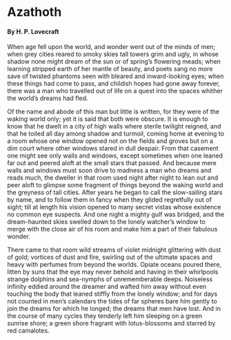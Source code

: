 # Azathoth

#### By H. P. Lovecraft

When age fell upon the world, and wonder went out of the minds of men;
when grey cities reared to smoky skies tall towers grim and ugly, in
whose shadow none might dream of the sun or of spring’s flowering meads;
when learning stripped earth of her mantle of beauty, and poets sang no
more save of twisted phantoms seen with bleared and inward-looking eyes;
when these things had come to pass, and childish hopes had gone away
forever, there was a man who travelled out of life on a quest into the
spaces whither the world’s dreams had fled.

Of the name and abode of this man but little
is written, for they were of the waking world only; yet it is said that
both were obscure. It is enough to know that he dwelt in a city of high
walls where sterile twilight reigned, and that he toiled all day among
shadow and turmoil, coming home at evening to a room whose one window
opened not on the fields and groves but on a dim court where other
windows stared in dull despair. From that casement one might see only
walls and windows, except sometimes when one leaned far out and peered
aloft at the small stars that passed. And because mere walls and windows
must soon drive to madness a man who dreams and reads much, the dweller
in that room used night after night to lean out and peer aloft to
glimpse some fragment of things beyond the waking world and the greyness
of tall cities. After years he began to call the slow-sailing stars by
name, and to follow them in fancy when they glided regretfully out of
sight; till at length his vision opened to many secret vistas whose
existence no common eye suspects. And one night a mighty gulf was
bridged, and the dream-haunted skies swelled down to the lonely
watcher’s window to merge with the close air of his room and make him a
part of their fabulous wonder.

There came to that room wild streams of
violet midnight glittering with dust of gold; vortices of dust and fire,
swirling out of the ultimate spaces and heavy with perfumes from beyond
the worlds. Opiate oceans poured there, litten by suns that the eye may
never behold and having in their whirlpools strange dolphins and
sea-nymphs of unrememberable deeps. Noiseless infinity eddied around the
dreamer and wafted him away without even touching the body that leaned
stiffly from the lonely window; and for days not counted in men’s
calendars the tides of far spheres bare him gently to join the dreams
for which he longed; the dreams that men have lost. And in the course of
many cycles they tenderly left him sleeping on a green sunrise shore; a
green shore fragrant with lotus-blossoms and starred by red camalotes.

